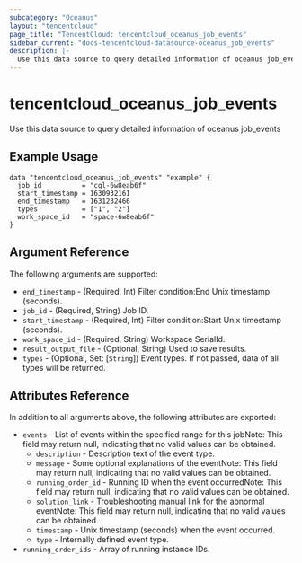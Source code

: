 ```yaml
---
subcategory: "Oceanus"
layout: "tencentcloud"
page_title: "TencentCloud: tencentcloud_oceanus_job_events"
sidebar_current: "docs-tencentcloud-datasource-oceanus_job_events"
description: |-
  Use this data source to query detailed information of oceanus job_events
---
```


# tencentcloud_oceanus_job_events

Use this data source to query detailed information of oceanus job_events

## Example Usage

```hcl
data "tencentcloud_oceanus_job_events" "example" {
  job_id          = "cql-6w8eab6f"
  start_timestamp = 1630932161
  end_timestamp   = 1631232466
  types           = ["1", "2"]
  work_space_id   = "space-6w8eab6f"
}
```

## Argument Reference

The following arguments are supported:

* `end_timestamp` - (Required, Int) Filter condition:End Unix timestamp (seconds).
* `job_id` - (Required, String) Job ID.
* `start_timestamp` - (Required, Int) Filter condition:Start Unix timestamp (seconds).
* `work_space_id` - (Required, String) Workspace SerialId.
* `result_output_file` - (Optional, String) Used to save results.
* `types` - (Optional, Set: [`String`]) Event types. If not passed, data of all types will be returned.

## Attributes Reference

In addition to all arguments above, the following attributes are exported:

* `events` - List of events within the specified range for this jobNote: This field may return null, indicating that no valid values can be obtained.
  * `description` - Description text of the event type.
  * `message` - Some optional explanations of the eventNote: This field may return null, indicating that no valid values can be obtained.
  * `running_order_id` - Running ID when the event occurredNote: This field may return null, indicating that no valid values can be obtained.
  * `solution_link` - Troubleshooting manual link for the abnormal eventNote: This field may return null, indicating that no valid values can be obtained.
  * `timestamp` - Unix timestamp (seconds) when the event occurred.
  * `type` - Internally defined event type.
* `running_order_ids` - Array of running instance IDs.


